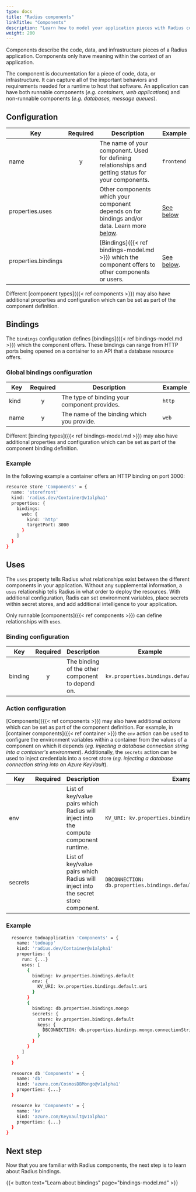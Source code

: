 ```yaml
---
type: docs
title: "Radius components"
linkTitle: "Components"
description: "Learn how to model your application pieces with Radius components."
weight: 200
---
```


Components describe the code, data, and infrastructure pieces of a Radius application. Components only have meaning within the context of an application.

The component is documentation for a piece of code, data, or infrastructure. It can capture all of the important behaviors and requirements needed for a runtime to host that software. An application can have both runnable components (*e.g. containers, web applications*) and non-runnable components (*e.g. databases, message queues*).

## Configuration

| Key  | Required | Description | Example |
|------|:--------:|-------------|---------|
| name | y | The name of your component. Used for defining relationships and getting status for your components. | `frontend`
| properties.uses | | Other components which your component depends on for bindings and/or data. Learn more [below](#uses). | [See below](#uses)
| properties.bindings | | [Bindings]({{< ref bindings-model.md >}}) which the component offers to other components or users. | [See below](#bindings).

Different [component types]({{< ref components >}}) may also have additional properties and configuration which can be set as part of the component definition.

## Bindings

The `bindings` configuration defines [bindings]({{< ref bindings-model.md >}}) which the component offers. These bindings can range from HTTP ports being opened on a container to an API that a database resource offers.

### Global bindings configuration

| Key  | Required | Description | Example |
|------|:--------:|-------------|---------|
| kind | y | The type of binding your component provides. | `http`
| name | y | The name of the binding which you provide. | `web`

Different [binding types]({{< ref bindings-model.md >}}) may also have additional properties and configuration which can be set as part of the component binding definition.

### Example

In the following example a container offers an HTTP binding on port 3000:

```sh
resource store 'Components' = {
  name: 'storefront'
  kind: 'radius.dev/Container@v1alpha1'
  properties: {
    bindings: 
      web: {
        kind: 'http'
        targetPort: 3000
      }
    ]
  }
}
```

## Uses

The `uses` property tells Radius what relationships exist between the different components in your application. Without any supplemental information, a `uses` relationship tells Radius in what order to deploy the resources. With additional configuration, Radis can set environment variables, place secrets within secret stores, and add additional intelligence to your application.

Only runnable [components]({{< ref components >}}) can define relationships with `uses`.

### Binding configuration

| Key  | Required | Description | Example |
|------|:--------:|-------------|---------|
| binding | y | The binding of the other component to depend on. | `kv.properties.bindings.default`

### Action configuration

[Components]({{< ref components >}}) may also have additional *actions* which can be set as part of the component definition. For example, in [container components]({{< ref container >}}) the `env` action can be used to configure the environment variables within a container from the values of a component on which it depends (*eg. injecting a database connection string into a container's environment*). Additionally, the `secrets` action can be used to inject credentials into a secret store (*eg. injecting a database connection string into an Azure KeyVault*).

| Key  | Required | Description | Example |
|------|:--------:|-------------|---------|
| env | | List of key/value pairs which Radius will inject into the compute component runtime.  | `KV_URI: kv.properties.bindings.default.uri`
| secrets | | List of key/value pairs which Radius will inject into the secret store component. | `DBCONNECTION: db.properties.bindings.default.mongo.connectionString`

### Example

```sh
  resource todoapplication 'Components' = {
    name: 'todoapp'
    kind: 'radius.dev/Container@v1alpha1'
    properties: {
      run: {...}
      uses: [
        {
          binding: kv.properties.bindings.default
          env: {
            KV_URI: kv.properties.bindings.default.uri
          }
        }
        {
          binding: db.properties.bindings.mongo
          secrets: {
            store: kv.properties.bindings.default
            keys: {
              DBCONNECTION: db.properties.bindings.mongo.connectionString
            }
          }
        }
      ]
    }
  }

  resource db 'Components' = {
    name: 'db'
    kind: 'azure.com/CosmosDBMongo@v1alpha1'
    properties: {...}
  }

  resource kv 'Components' = {
    name: 'kv'
    kind: 'azure.com/KeyVault@v1alpha1'
    properties: {...}
  }
}
```

## Next step

Now that you are familiar with Radius components, the next step is to learn about Radius bindings.

{{< button text="Learn about bindings" page="bindings-model.md" >}}
